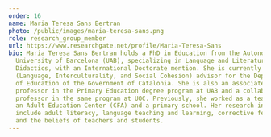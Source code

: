 ```yaml
---
order: 16
name: Maria Teresa Sans Bertran
photo: /public/images/maria-teresa-sans.png
role: research_group_member
url: https://www.researchgate.net/profile/Maria-Teresa-Sans
bio: Maria Teresa Sans Bertran holds a PhD in Education from the Autonomous
  University of Barcelona (UAB), specializing in Language and Literature
  Didactics, with an International Doctorate mention. She is currently an LIC
  (Language, Interculturality, and Social Cohesion) advisor for the Department
  of Education of the Government of Catalonia. She is also an associate
  professor in the Primary Education degree program at UAB and a collaborating
  professor in the same program at UOC. Previously, she worked as a teacher in
  an Adult Education Center (CFA) and a primary school. Her research interests
  include adult literacy, language teaching and learning, corrective feedback,
  and the beliefs of teachers and students.
---
```

